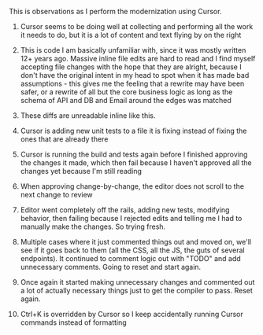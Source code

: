 This is observations as I perform the modernization using Cursor.

1. Cursor seems to be doing well at collecting and performing all the work it needs to do, but it is a lot of content and text flying by on the right

2. This is code I am basically unfamiliar with, since it was mostly written 12+ years ago. Massive inline file edits are hard to read and I find myself accepting file changes with the hope that they are alright, because I don't have the original intent in my head to spot when it has made bad assumptions - this gives me the feeling that a rewrite may have been safer, or a rewrite of all but the core business logic as long as the schema of API and DB and Email around the edges was matched

3. These diffs are unreadable inline like this.

4. Cursor is adding new unit tests to a file it is fixing instead of fixing the ones that are already there

5. Cursor is running the build and tests again before I finished approving the changes it made, which then fail because I haven't approved all the changes yet because I'm still reading

6. When approving change-by-change, the editor does not scroll to the next change to review

7. Editor went completely off the rails, adding new tests, modifying behavior, then failing because I rejected edits and telling me I had to manually make the changes. So trying fresh.

8. Multiple cases where it just commented things out and moved on, we'll see if it goes back to them (all the CSS, all the JS, the guts of several endpoints). It continued to comment logic out with "TODO" and add unnecessary comments. Going to reset and start again.

9. Once again it started making unnecessary changes and commented out a lot of actually necessary things just to get the compiler to pass. Reset again.

10. Ctrl+K is overridden by Cursor so I keep accidentally running Cursor commands instead of formatting



